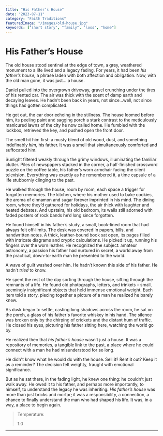 ```yaml
---
title: "His Father’s House"
date: "2023-07-11"
category: "Faith Traditions"
featuredImage: "/images/old-house.jpg"
keywords: ["short story", "family", "loss", "home"]
---
```


# His Father’s House

The old house stood sentinel at the edge of town, a grey, weathered monument to a life lived and a legacy fading. For years, it had been _his father’s house_, a phrase laden with both affection and obligation. Now, with the old man gone, it was just... a house.

Daniel pulled into the overgrown driveway, gravel crunching under the tires of his rented car. The air was thick with the scent of damp earth and decaying leaves. He hadn't been back in years, not since…well, not since things had gotten complicated.

He got out, the car door echoing in the stillness. The house loomed before him, its peeling paint and sagging porch a stark contrast to the meticulously manicured lawns of the city he now called home. He fumbled with the lockbox, retrieved the key, and pushed open the front door.

The smell hit him first: a musty blend of old wood, dust, and something indefinably _him_, his father. It was a smell that simultaneously comforted and suffocated him.

Sunlight filtered weakly through the grimy windows, illuminating the familiar clutter. Piles of newspapers stacked in the corner, a half-finished crossword puzzle on the coffee table, his father’s worn armchair facing the silent television. Everything was exactly as he remembered it, a time capsule of a life stubbornly clinging to the past.

He walked through the house, room by room, each space a trigger for forgotten memories. The kitchen, where his mother used to bake cookies, the aroma of cinnamon and sugar forever imprinted in his mind. The dining room, where they’d gathered for holidays, the air thick with laughter and heated debates. And upstairs, his old bedroom, its walls still adorned with faded posters of rock bands he’d long since forgotten.

He found himself in his father’s study, a small, book-lined room that had always felt off-limits. The desk was covered in papers, bills, and handwritten notes. A thick, leather-bound book sat open, its pages filled with intricate diagrams and cryptic calculations. He picked it up, running his fingers over the worn leather. He recognized the subject: amateur astronomy, a passion his father had nurtured in secret, a world away from the practical, down-to-earth man he presented to the world.

A wave of guilt washed over him. He hadn’t known this side of his father. He hadn't _tried_ to know.

He spent the rest of the day sorting through the house, sifting through the remnants of a life. He found old photographs, letters, and trinkets – small, seemingly insignificant objects that held immense emotional weight. Each item told a story, piecing together a picture of a man he realized he barely knew.

As dusk began to settle, casting long shadows across the room, he sat on the porch, a glass of his father's favorite whiskey in his hand. The silence was broken only by the chirping of crickets and the distant hum of traffic. He closed his eyes, picturing his father sitting here, watching the world go by.

He realized then that _his father’s house_ wasn’t just a house. It was a repository of memories, a tangible link to the past, a place where he could connect with a man he had misunderstood for so long.

He didn't know what he would do with the house. Sell it? Rent it out? Keep it as a reminder? The decision felt weighty, fraught with emotional significance.

But as he sat there, in the fading light, he knew one thing: he couldn’t just walk away. He owed it to his father, and perhaps more importantly, to himself, to understand the legacy he was inheriting. _His father’s house_ was more than just bricks and mortar; it was a responsibility, a connection, a chance to finally understand the man who had shaped his life. It was, in a way, a place to begin again.

> Temperature:
>
> 1.0

---
